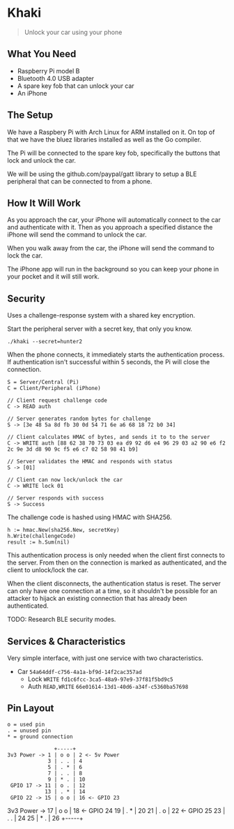 # Khaki

> Unlock your car using your phone

## What You Need

- Raspberry Pi model B
- Bluetooth 4.0 USB adapter
- A spare key fob that can unlock your car
- An iPhone

## The Setup

We have a Raspbery Pi with Arch Linux for ARM installed on it.
On top of that we have the bluez libraries installed as well as the Go
compiler.

The Pi will be connected to the spare key fob, specifically the buttons that 
lock and unlock the car.

We will be using the github.com/paypal/gatt library to setup a BLE peripheral
that can be connected to from a phone.

## How It Will Work

As you approach the car, your iPhone will automatically connect to the car and
authenticate with it. Then as you approach a specified distance the iPhone will
send the command to unlock the car.

When you walk away from the car, the iPhone will send the command to lock the
car.

The iPhone app will run in the background so you can keep your phone in your
pocket and it will still work.

## Security

Uses a challenge-response system with a shared key encryption.

Start the peripheral server with a secret key, that only you know.

    ./khaki --secret=hunter2

When the phone connects, it immediately starts the authentication process. If
authentication isn't successful within 5 seconds, the Pi will close the
connection.

    S = Server/Central (Pi)
    C = Client/Peripheral (iPhone)

    // Client request challenge code
    C -> READ auth

    // Server generates random bytes for challenge
    S -> [3e 48 5a 8d fb 30 0d 54 71 6e a6 68 18 72 b0 34]

    // Client calculates HMAC of bytes, and sends it to to the server
    C -> WRITE auth [88 62 38 70 73 03 ea d9 92 d6 e4 96 29 03 a2 90 e6 f2 2c 9e 3d d8 90 9c f5 e6 c7 02 58 98 41 b9]

    // Server validates the HMAC and responds with status
    S -> [01]

    // Client can now lock/unlock the car
    C -> WRITE lock 01

    // Server responds with success
    S -> Success

The challenge code is hashed using HMAC with SHA256.

    h := hmac.New(sha256.New, secretKey)
    h.Write(challengeCode)
    result := h.Sum(nil)

This authentication process is only needed when the client first connects to
the server. From then on the connection is marked as authenticated, and the
client to unlock/lock the car.

When the client disconnects, the authentication status is reset. The server can
only have one connection at a time, so it shouldn't be possible for an attacker
to hijack an existing connection that has already been authenticated.

TODO: Research BLE security modes.

## Services & Characteristics

Very simple interface, with just one service with two characteristics.

- Car `54a64ddf-c756-4a1a-bf9d-14f2cac357ad`
    - Lock `WRITE` `fd1c6fcc-3ca5-48a9-97e9-37f81f5bd9c5`
    - Auth `READ,WRITE` `66e01614-13d1-40d6-a34f-c5360ba57698`

## Pin Layout

    o = used pin
    . = unused pin
    * = ground connection

                   +-----+
    3v3 Power -> 1 | o o | 2 <- 5v Power
                 3 | . . | 4
                 5 | . * | 6
                 7 | . . | 8
                 9 | * . | 10
     GPIO 17 -> 11 | o . | 12
                13 | . * | 14
     GPIO 22 -> 15 | o o | 16 <- GPIO 23
   3v3 Power -> 17 | o o | 18 <- GPIO 24
                19 | . * | 20
                21 | . o | 22 <- GPIO 25 
                23 | . . | 24
                25 | * . | 26
                   +-----+
